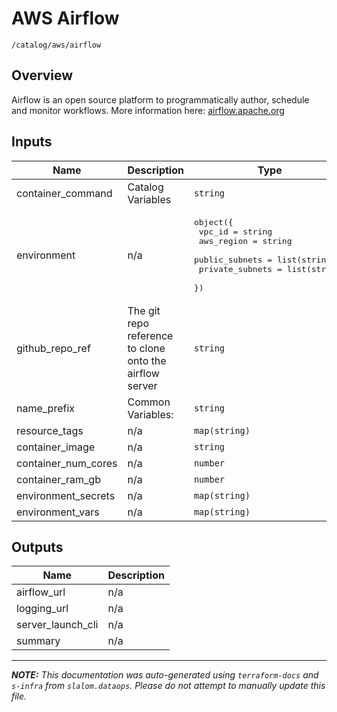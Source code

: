 
# AWS Airflow

`/catalog/aws/airflow`

## Overview


Airflow is an open source platform to programmatically author, schedule and monitor workflows. More information here: [airflow.apache.org](https://airflow.apache.org/)

## Inputs

| Name | Description | Type | Default | Required |
|------|-------------|------|---------|:-----:|
| container\_command | Catalog Variables | `string` | n/a | yes |
| environment | n/a | <pre>object({<br>    vpc_id          = string<br>    aws_region      = string<br>    public_subnets  = list(string)<br>    private_subnets = list(string)<br>  })</pre> | n/a | yes |
| github\_repo\_ref | The git repo reference to clone onto the airflow server | `string` | n/a | yes |
| name\_prefix | Common Variables: | `string` | n/a | yes |
| resource\_tags | n/a | `map(string)` | n/a | yes |
| container\_image | n/a | `string` | `"airflow"` | no |
| container\_num\_cores | n/a | `number` | `2` | no |
| container\_ram\_gb | n/a | `number` | `4` | no |
| environment\_secrets | n/a | `map(string)` | `{}` | no |
| environment\_vars | n/a | `map(string)` | `{}` | no |

## Outputs

| Name | Description |
|------|-------------|
| airflow\_url | n/a |
| logging\_url | n/a |
| server\_launch\_cli | n/a |
| summary | n/a |

---------------------

_**NOTE:** This documentation was auto-generated using
`terraform-docs` and `s-infra` from `slalom.dataops`.
Please do not attempt to manually update this file._
